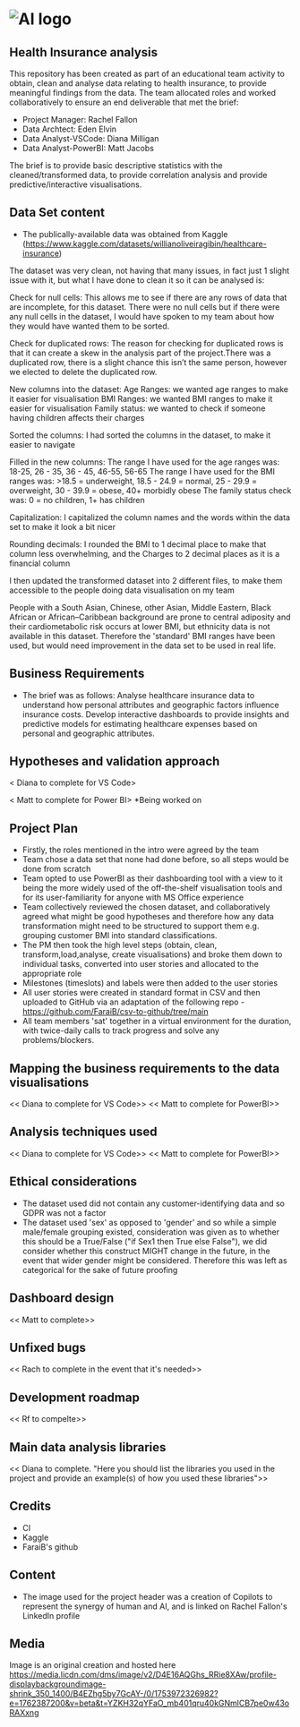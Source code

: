 # ![AI logo](https://media.licdn.com/dms/image/v2/D4E16AQGhs_RRie8XAw/profile-displaybackgroundimage-shrink_350_1400/B4EZhg5by7GcAY-/0/1753972326982?e=1762387200&v=beta&t=YZKH32qYFaO_mb401qru40kGNmlCB7pe0w43oRAXxng)

## Health Insurance analysis

This repository has been created as part of an educational team activity to obtain, clean and analyse data relating to health insurance, to provide meaningful findings from the data. The team allocated roles and worked collaboratively to ensure an end deliverable that met the brief:

* Project Manager: Rachel Fallon
* Data Archtect: Eden Elvin
* Data Analyst-VSCode: Diana Milligan
* Data Analyst-PowerBI: Matt Jacobs

The brief is to provide basic descriptive statistics with the cleaned/transformed data, to provide correlation analysis and provide predictive/interactive visualisations.

## Data Set content

* The publically-available data was obtained from Kaggle (<https://www.kaggle.com/datasets/willianoliveiragibin/healthcare-insurance>)

The dataset was very clean, not having that many issues, in fact just 1 slight issue with it, but what I have done to clean it so it can be analysed is:

Check for null cells: This allows me to see if there are any rows of data that are incomplete, for this dataset. There were no null cells but if there were any null cells in the dataset, I would have spoken to my team about how they would have wanted them to be sorted.

Check for duplicated rows: The reason for checking for duplicated rows is that it can create a skew in the analysis part of the project.There was a duplicated row, there is a slight chance this isn’t the same person, however we elected to delete the duplicated row.

New columns into the dataset:
Age Ranges: we wanted age ranges to make it easier for visualisation
BMI Ranges: we wanted BMI ranges to make it easier for visualisation
Family status: we wanted to check if someone having children affects their charges

Sorted the columns:
I had sorted the columns in the dataset, to make it easier to navigate

Filled in the new columns:
The range I have used for the age ranges was: 18-25, 26 - 35, 36 - 45, 46-55, 56-65
The range I have used for the BMI ranges was: >18.5 = underweight, 18.5 - 24.9 = normal, 25 - 29.9 = overweight, 30 - 39.9 = obese, 40+ morbidly obese
The family status check was: 0 = no children, 1+ has children

Capitalization: I capitalized the column names and the words within the data set to make it look a bit nicer

Rounding decimals: I rounded the BMI to 1 decimal place to make that column less overwhelming, and the Charges to 2 decimal places as it is a financial column

I then updated the transformed dataset into 2 different files, to make them accessible to the people doing data visualisation on my team


People with a South Asian, Chinese, other Asian, Middle Eastern, Black African or African–Caribbean background are prone to central adiposity and their cardiometabolic risk occurs at lower BMI, but ethnicity data is not available in this dataset. Therefore the 'standard' BMI ranges have been used, but would need improvement in the data set to be used in real life.

## Business Requirements

* The brief was as follows:
Analyse healthcare insurance data to understand how personal attributes and geographic factors influence insurance costs. Develop interactive dashboards to provide insights and predictive models for estimating healthcare expenses based on personal and geographic attributes.

## Hypotheses and validation approach

< Diana to complete for VS Code>

< Matt to complete for Power BI>
*Being worked on

## Project Plan

* Firstly, the roles mentioned in the intro were agreed by the team
* Team chose a data set that none had done before, so all steps would be done from scratch
* Team opted to use PowerBI as their dashboarding tool with a view to it being the more widely used of the off-the-shelf visualisation tools and for its user-familiarity for anyone with MS Office experience
* Team collectively reviewed the chosen dataset, and collaboratively agreed what might be good hypotheses and therefore how any data transformation might need to be structured to support them e.g. grouping customer BMI into standard classifications.
* The PM then took the high level steps (obtain, clean, transform,load,analyse, create visualisations) and broke them down to individual tasks, converted into user stories and allocated to the appropriate role
* Milestones (timeslots) and labels were then added to the user stories
* All user stories were created in standard format in CSV and then uploaded to GitHub via an adaptation of the following repo - <https://github.com/FaraiB/csv-to-github/tree/main>
* All team members 'sat' together in a virtual environment for the duration, with twice-daily calls to track progress and solve any problems/blockers.

## Mapping the business requirements to the data visualisations

<< Diana to complete for VS Code>>
<< Matt to complete for PowerBI>>

## Analysis techniques used

<< Diana to complete for VS Code>>
<< Matt to complete for PowerBI>>

## Ethical considerations

* The dataset used did not contain any customer-identifying data and so GDPR was not a factor
* The dataset used 'sex' as opposed to 'gender' and so while a simple male/female grouping existed, consideration was given as to whether this should be a True/False ("if Sex1 then True else False"), we did consider whether this construct MIGHT change in the future, in the event that wider gender might be considered. Therefore this was left as categorical for the sake of future proofing

## Dashboard design

<< Matt to complete>>

## Unfixed bugs

<< Rach to complete in the event that it's needed>>

## Development roadmap

<< Rf to compelte>>

## Main data analysis libraries

<< Diana to complete. "Here you should list the libraries you used in the project and provide an example(s) of how you used these libraries">>

## Credits

* CI
* Kaggle
* FaraiB's github

## Content

* The image used for the project header was a creation of Copilots to represent the synergy of human and AI, and is linked on Rachel Fallon's LinkedIn profile

## Media

Image is an original creation and hosted here <https://media.licdn.com/dms/image/v2/D4E16AQGhs_RRie8XAw/profile-displaybackgroundimage-shrink_350_1400/B4EZhg5by7GcAY-/0/1753972326982?e=1762387200&v=beta&t=YZKH32qYFaO_mb401qru40kGNmlCB7pe0w43oRAXxng>
